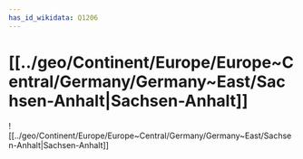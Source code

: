 ```yaml
---
has_id_wikidata: Q1206
---
```


# [[../geo/Continent/Europe/Europe~Central/Germany/Germany~East/Sachsen-Anhalt|Sachsen-Anhalt]] 

![[../geo/Continent/Europe/Europe~Central/Germany/Germany~East/Sachsen-Anhalt|Sachsen-Anhalt]] 

